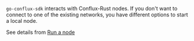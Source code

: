 `go-conflux-sdk` interacts with Conflux-Rust nodes.
If you don't want to connect to one of the existing networks,
you have different options to start a local node.

See details from [Run a node](https://developer.confluxnetwork.org/conflux-doc/docs/get_started)